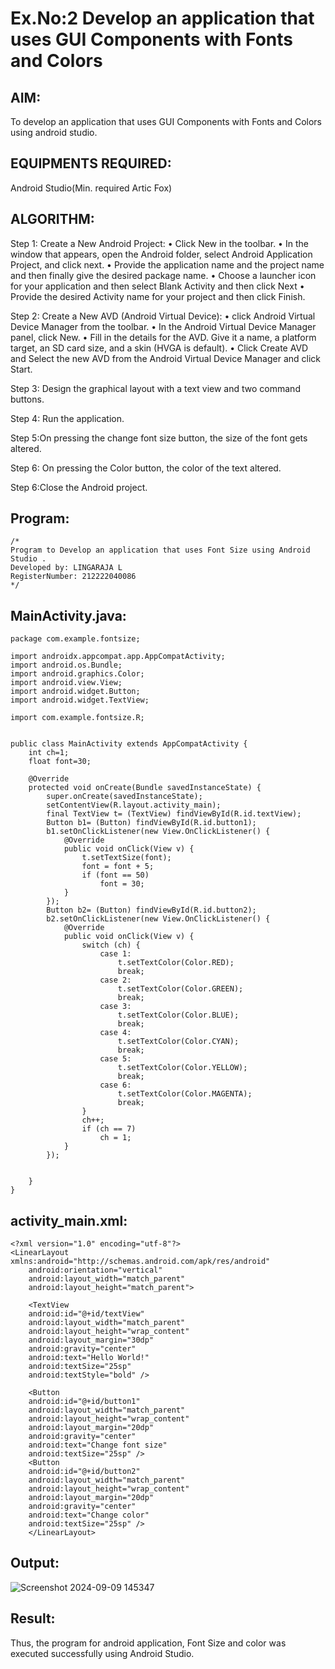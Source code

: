 # Ex.No:2 Develop an application that uses GUI Components with Fonts and Colors

## AIM:
To develop an application that uses GUI Components with Fonts and Colors using android studio.

## EQUIPMENTS REQUIRED:

Android Studio(Min. required Artic Fox)


## ALGORITHM:
Step 1: Create a New Android Project:
              • Click New in the toolbar.
              • In the window that appears, open the Android folder, select Android Application Project,
              and click next.
              • Provide the application name and the project name and then finally give the desired
              package name.
              • Choose a launcher icon for your application and then select Blank Activity and then click
              Next
              • Provide the desired Activity name for your project and then click Finish.

Step 2: Create a New AVD (Android Virtual Device):
        • click Android Virtual Device Manager from the toolbar.
        • In the Android Virtual Device Manager panel, click New.
        • Fill in the details for the AVD. Give it a name, a platform target, an SD card size, and
        a skin (HVGA is default).
        • Click Create AVD and Select the new AVD from the Android Virtual Device
        Manager and click Start.

Step 3: Design the graphical layout with a text view and two command buttons.

Step 4: Run the application.

Step 5:On pressing the change font size button, the size of the font gets altered.

Step 6: On pressing the Color button, the color of the text altered.
       
Step 6:Close the Android project. 


## Program:
 ```
/*
Program to Develop an application that uses Font Size using Android Studio .
Developed by: LINGARAJA L
RegisterNumber: 212222040086
*/
```

## MainActivity.java:
```
package com.example.fontsize;

import androidx.appcompat.app.AppCompatActivity;
import android.os.Bundle;
import android.graphics.Color;
import android.view.View;
import android.widget.Button;
import android.widget.TextView;

import com.example.fontsize.R;


public class MainActivity extends AppCompatActivity {
    int ch=1;
    float font=30;

    @Override
    protected void onCreate(Bundle savedInstanceState) {
        super.onCreate(savedInstanceState);
        setContentView(R.layout.activity_main);
        final TextView t= (TextView) findViewById(R.id.textView);
        Button b1= (Button) findViewById(R.id.button1);
        b1.setOnClickListener(new View.OnClickListener() {
            @Override
            public void onClick(View v) {
                t.setTextSize(font);
                font = font + 5;
                if (font == 50)
                    font = 30;
            }
        });
        Button b2= (Button) findViewById(R.id.button2);
        b2.setOnClickListener(new View.OnClickListener() {
            @Override
            public void onClick(View v) {
                switch (ch) {
                    case 1:
                        t.setTextColor(Color.RED);
                        break;
                    case 2:
                        t.setTextColor(Color.GREEN);
                        break;
                    case 3:
                        t.setTextColor(Color.BLUE);
                        break;
                    case 4:
                        t.setTextColor(Color.CYAN);
                        break;
                    case 5:
                        t.setTextColor(Color.YELLOW);
                        break;
                    case 6:
                        t.setTextColor(Color.MAGENTA);
                        break;
                }
                ch++;
                if (ch == 7)
                    ch = 1;
            }
        });


    }
}

```





## activity_main.xml:
```
<?xml version="1.0" encoding="utf-8"?>
<LinearLayout xmlns:android="http://schemas.android.com/apk/res/android"
    android:orientation="vertical"
    android:layout_width="match_parent"
    android:layout_height="match_parent">

    <TextView
    android:id="@+id/textView"
    android:layout_width="match_parent"
    android:layout_height="wrap_content"
    android:layout_margin="30dp"
    android:gravity="center"
    android:text="Hello World!"
    android:textSize="25sp"
    android:textStyle="bold" />

    <Button
    android:id="@+id/button1"
    android:layout_width="match_parent"
    android:layout_height="wrap_content"
    android:layout_margin="20dp"
    android:gravity="center"
    android:text="Change font size"
    android:textSize="25sp" />
    <Button
    android:id="@+id/button2"
    android:layout_width="match_parent"
    android:layout_height="wrap_content"
    android:layout_margin="20dp"
    android:gravity="center"
    android:text="Change color"
    android:textSize="25sp" />
    </LinearLayout>
```

## Output:

![Screenshot 2024-09-09 145347](https://github.com/user-attachments/assets/309c9042-dc72-46c7-b409-10ddde569f0c)




## Result:
Thus, the program for android application, Font Size and color was executed successfully using Android Studio.
